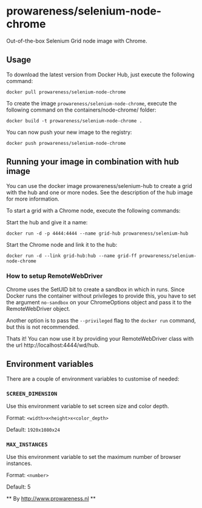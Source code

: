 prowareness/selenium-node-chrome
============================

Out-of-the-box Selenium Grid node image with Chrome.

Usage
-----

To download the latest version from Docker Hub, just execute the following command:

    docker pull prowareness/selenium-node-chrome

To create the image `prowareness/selenium-node-chrome`, execute the following command on the containers/node-chrome/ folder:

    docker build -t prowareness/selenium-node-chrome .

You can now push your new image to the registry:

    docker push prowareness/selenium-node-chrome

Running your image in combination with hub image
--------------------------------------------

You can use the docker image prowareness/selenium-hub to create a grid with the hub and one or more nodes. 
See the description of the hub image for more information.

To start a grid with a Chrome node, execute the following commands:

Start the hub and give it a name:

    docker run -d -p 4444:4444 --name grid-hub prowareness/selenium-hub

Start the Chrome node and link it to the hub:

    docker run -d --link grid-hub:hub --name grid-ff prowareness/selenium-node-chrome

### How to setup RemoteWebDriver ###

Chrome uses the SetUID bit to create a sandbox in which in runs. Since Docker runs the container without privileges to
provide this, you have to set the argument `no-sandbox` on your ChromeOptions object and pass it to the RemoteWebDriver object.

Another option is to pass the `--privileged` flag to the `docker run` command, but this is not recommended.

Thats it! You can now use it by providing your RemoteWebDriver class with the url http://localhost:4444/wd/hub.

Environment variables
---------------------

There are a couple of environment variables to customise of needed:

### `SCREEN_DIMENSION` ###

Use this environment variable to set screen size and color depth.

Format: `<width>x<height>x<color_depth>`

Default: `1920x1080x24`

### `MAX_INSTANCES` ###

Use this environment variable to set the maximum number of browser instances.

Format: `<number>`

Default: 5

** By http://www.prowareness.nl **
